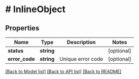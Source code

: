 # # InlineObject

## Properties

Name | Type | Description | Notes
------------ | ------------- | ------------- | -------------
**status** | **string** |  | [optional]
**error_code** | **string** | Unique error code | [optional]

[[Back to Model list]](../../README.md#models) [[Back to API list]](../../README.md#endpoints) [[Back to README]](../../README.md)
